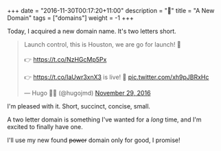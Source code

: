 +++
date = "2016-11-30T00:17:20+11:00"
description = "🚀"
title = "A New Domain"
tags = ["domains"]
weight = -1
+++

Today, I acquired a new domain name. It's two letters short.

<blockquote class="twitter-tweet" data-lang="en"><p lang="en" dir="ltr">Launch control, this is Houston, we are go for launch! 🚀 <br><br>👉 <a href="https://t.co/NzHGcMp5Px">https://t.co/NzHGcMp5Px</a><br><br>👉 <a href="https://t.co/IaUwr3xnX3">https://t.co/IaUwr3xnX3</a> is live! 🚀 <a href="https://t.co/xh9pJBRxHc">pic.twitter.com/xh9pJBRxHc</a></p>&mdash; Hugo 👨‍💻 (@hugojmd) <a href="https://twitter.com/hugojmd/status/803574701662474240">November 29, 2016</a></blockquote> <script async src="//platform.twitter.com/widgets.js" charset="utf-8"></script>

I'm pleased with it. Short, succinct, concise, small.

A two letter domain is something I've wanted for a _long_ time, and I'm excited to finally have one.

I'll use my new found <s>power</s> domain only for good, I promise!
